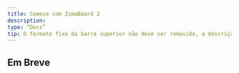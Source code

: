 ```yaml
---
title: Comece com ZimaBoard 2
description:
type: “Docs”
tip: O formato fixo da barra superior não deve ser removido, a descrição é para o artigo, e se não for preenchida, o conteúdo será cortado na primeira parte do texto.
---
```

## Em Breve